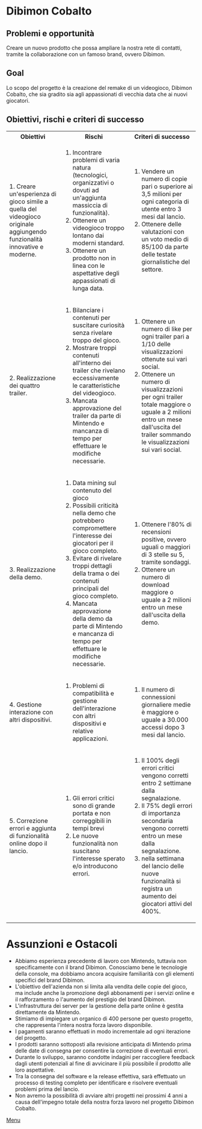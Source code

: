 # Dibimon Cobalto

## Problemi e opportunità

Creare un nuovo prodotto che possa ampliare la nostra rete di contatti, tramite la collaborazione con un famoso brand, ovvero Dibimon.

## Goal

Lo scopo del progetto è la creazione del remake di un videogioco, Dibimon Cobalto, che sia gradito sia agli appassionati di vecchia data che ai nuovi giocatori.

## Obiettivi, rischi e criteri di successo

<table>
    <tr>
        <th>Obiettivi</th>
        <th>Rischi</th>
        <th>Criteri di successo</th>
    </tr>
    <tr>
        <td>1. Creare un'esperienza di gioco simile a quella del videogioco originale aggiungendo funzionalità innovative e moderne.</td>
        <td>
            <ol>
                <li>Incontrare problemi di varia natura (tecnologici, organizzativi o dovuti ad un'aggiunta massiccia di funzionalità).</li>
                <li>Ottenere un videogioco troppo lontano dai moderni standard.</li>
                <li>Ottenere un prodotto non in linea con le aspettative degli appassionati di lunga data.</li>
            </ol>
        </td>
        <td>
            <ol>
                <li>Vendere un numero di copie pari o superiore ai 3,5 milioni per ogni categoria di utente entro 3 mesi dal lancio.</li>
                <li>Ottenere delle valutazioni con un voto medio di 85/100 da parte delle testate giornalistiche del settore.</li>
            </ol>
        </td>
    </tr>
    <tr>
        <td>2. Realizzazione dei quattro trailer.</td>
        <td>
            <ol>
                <li>Bilanciare i contenuti per suscitare curiosità senza rivelare troppo del gioco.</li>
                <li>Mostrare troppi contenuti all'interno dei trailer che rivelano eccessivamente le caratteristiche del videogioco.</li>
                <li>Mancata approvazione del trailer da parte di Mintendo e mancanza di tempo per effettuare le modifiche necessarie.</li>
            </ol>
        </td>
        <td>
            <ol>
                <li>Ottenere un numero di like per ogni trailer pari a 1/10 delle visualizzazioni ottenute sui vari social.</li>
                <li>Ottenere un numero di visualizzazioni per ogni trailer totale maggiore o uguale a 2 milioni entro un mese dall'uscita del trailer sommando le visualizzazioni sui vari social.</li>
            </ol>
        </td>
    </tr>
    <tr>
        <td>3. Realizzazione della demo.</td>
        <td>
            <ol>
                <li>Data mining sul contenuto del gioco</li>
                <li>Possibili criticità nella demo che potrebbero compromettere l'interesse dei giocatori per il gioco completo.</li>
                <li>Evitare di rivelare troppi dettagli della trama o dei contenuti principali del gioco completo.</li>
                <li>Mancata approvazione della demo da parte di Mintendo e mancanza di tempo per effettuare le modifiche necessarie.</li>
            </ol>
        </td>
        <td>
            <ol>
                <li>Ottenere l'80% di recensioni positive, ovvero uguali o maggiori di 3 stelle su 5, tramite sondaggi.</li>
                <li>Ottenere un numero di download maggiore o uguale a 2 milioni entro un mese dall'uscita della demo.</li>
            </ol>
        </td>
    </tr>
    <tr>
        <td>4. Gestione interazione con altri dispositivi.</td>
        <td>
            <ol> 
                <li>Problemi di compatibilità e gestione dell'interazione con altri dispositivi e relative applicazioni.
                </li>
            </ol>
        </td>
        <td>
            <ol> 
            <li>Il numero di connessioni giornaliere medie è maggiore o uguale a 30.000 accessi dopo 3 mesi dal lancio.
            </li>
            </ol>
        </td>
    </tr>
    <tr>
        <td>5. Correzione errori e aggiunta di funzionalità online dopo il lancio.</td>
        <td> 
            <ol> 
                <li>Gli errori critici sono di grande portata e non correggibili in tempi brevi </li> 
                <li> Le nuove funzionalità non suscitano l'interesse sperato e/o introducono errori.</li> 
            </ol>
        </td>
        <td> 
            <ol>
                <li>Il 100% degli errori critici vengono corretti entro 2 settimane dalla segnalazione.</li>
                <li>Il 75% degli errori di importanza secondaria vengono corretti entro un mese dalla segnalazione.</li>
                <li> nella settimana del lancio delle nuove funzionalità si registra un aumento dei giocatori attivi del 400%.</li>
            </ol>
        </td>
    </tr>
</table>

# Assunzioni e Ostacoli

<ul>
    <li>Abbiamo esperienza precedente di lavoro con Mintendo, tuttavia non specificamente con il brand Dibimon. Conosciamo bene le tecnologie della console, ma dobbiamo ancora acquisire familiarità con gli elementi specifici del brand Dibimon.</li>
    <li>L'obiettivo dell'azienda non si limita alla vendita delle copie del gioco, ma include anche la promozione degli abbonamenti per i servizi online e il rafforzamento o l'aumento del prestigio del brand Dibimon.</li>
    <li>L'infrastruttura dei server per la gestione della parte online è gestita direttamente da Mintendo.</li>
    <li>Stimiamo di impiegare un organico di 400 persone per questo progetto, che rappresenta l'intera nostra forza lavoro disponibile.</li>
    <li>I pagamenti saranno effettuati in modo incrementale ad ogni iterazione del progetto.</li>
    <li>I prodotti saranno sottoposti alla revisione anticipata di Mintendo prima delle date di consegna per consentire la correzione di eventuali errori.</li>
    <li>Durante lo sviluppo, saranno condotte indagini per raccogliere feedback dagli utenti potenziali al fine di avvicinare il più possibile il prodotto alle loro aspettative.</li>
    <li>Tra la consegna del software e la release effettiva, sarà effettuato un processo di testing completo per identificare e risolvere eventuali problemi prima del lancio.</li>
    <li>Non avremo la possibilità di avviare altri progetti nei prossimi 4 anni a causa dell'impegno totale della nostra forza lavoro nel progetto Dibimon Cobalto.</li>
</ul>



[Menu](../../index.md)